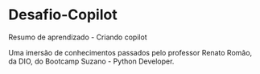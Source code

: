 # Desafio-Copilot
Resumo de aprendizado - Criando copilot

Uma imersão de conhecimentos passados pelo professor Renato Romão, da DIO, do Bootcamp Suzano - Python Developer.

